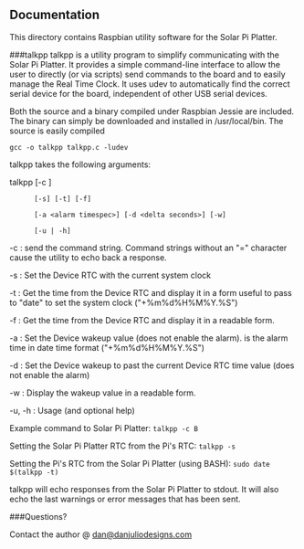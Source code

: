 ## Documentation

This directory contains Raspbian utility software for the Solar Pi Platter.

###talkpp
talkpp is a utility program to simplify communicating with the Solar Pi Platter.  It provides a simple command-line interface to allow the user to directly (or via scripts) send commands to the board and to easily manage the Real Time Clock.  It uses udev to automatically find the correct serial device for the board, independent of other USB serial devices.

Both the source and a binary compiled under Raspbian Jessie are included.  The binary can simply be downloaded and installed in /usr/local/bin.  The source is easily compiled

    gcc -o talkpp talkpp.c -ludev

talkpp takes the following arguments:

   talkpp [-c <command string>]

          [-s] [-t] [-f]

          [-a <alarm timespec>] [-d <delta seconds>] [-w]

          [-u | -h]


   -c <command string> : send the command string.  Command strings without an "=" character cause the utility to echo back a response.

   -s : Set the Device RTC with the current system clock

   -t : Get the time from the Device RTC and display it in a form useful to pass to "date" to set the system clock ("+%m%d%H%M%Y.%S")

   -f : Get the time from the Device RTC and display it in a readable form.

   -a <alarm timespec> : Set the Device wakeup value (does not enable the alarm).  <alarm timespec> is the alarm time in date time format ("+%m%d%H%M%Y.%S")

   -d <delta seconds> : Set the Device wakeup to <delta seconds> past the current Device RTC time value (does not enable the alarm)

   -w : Display the wakeup value in a readable form.

   -u, -h : Usage (and optional help)


Example command to Solar Pi Platter: `talkpp -c B`

Setting the Solar Pi Platter RTC from the Pi's RTC: `talkpp -s`

Setting the Pi's RTC from the Solar Pi Platter (using BASH): `sudo date $(talkpp -t)`

talkpp will echo responses from the Solar Pi Platter to stdout.  It will also echo the last warnings or error messages that has been sent.

###Questions?

Contact the author @ dan@danjuliodesigns.com

